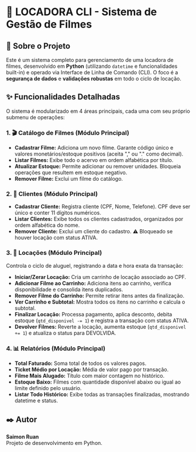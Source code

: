 <h1>🍿 LOCADORA CLI - Sistema de Gestão de Filmes</h1>

<h2>📌 Sobre o Projeto</h2>
<p>
  Este é um sistema completo para gerenciamento de uma locadora de filmes, desenvolvido em <strong>Python</strong> (utilizando <code>datetime</code> e funcionalidades built-in) e operado via Interface de Linha de Comando (CLI). 
  O foco é a <strong>segurança de dados</strong> e <strong>validações robustas</strong> em todo o ciclo de locação.
</p>

<h2>✨ Funcionalidades Detalhadas</h2>
<p>O sistema é modularizado em 4 áreas principais, cada uma com seu próprio submenu de operações:</p>

<h3>1. 🎬 Catálogo de Filmes (Módulo Principal)</h3>
<ul>
  <li><strong>Cadastrar Filme:</strong> Adiciona um novo filme. Garante código único e valores monetários/estoque positivos (aceita "," ou "." como decimal).</li>
  <li><strong>Listar Filmes:</strong> Exibe todo o acervo em ordem alfabética por título.</li>
  <li><strong>Atualizar Estoque:</strong> Permite adicionar ou remover unidades. Bloqueia operações que resultem em estoque negativo.</li>
  <li><strong>Remover Filme:</strong> Exclui um filme do catálogo.</li>
</ul>

<h3>2. 👤 Clientes (Módulo Principal)</h3>
<ul>
  <li><strong>Cadastrar Cliente:</strong> Registra cliente (CPF, Nome, Telefone). CPF deve ser único e conter 11 dígitos numéricos.</li>
  <li><strong>Listar Clientes:</strong> Exibe todos os clientes cadastrados, organizados por ordem alfabética do nome.</li>
  <li><strong>Remover Cliente:</strong> Exclui um cliente do cadastro. ⚠️ Bloqueado se houver locação com status ATIVA.</li>
</ul>

<h3>3. 🛒 Locações (Módulo Principal)</h3>
<p>Controla o ciclo de aluguel, registrando a data e hora exata da transação:</p>
<ul>
  <li><strong>Iniciar/Zerar Locação:</strong> Cria um carrinho de locação associado ao CPF.</li>
  <li><strong>Adicionar Filme ao Carrinho:</strong> Adiciona itens ao carrinho, verifica disponibilidade e consolida itens duplicados.</li>
  <li><strong>Remover Filme do Carrinho:</strong> Permite retirar itens antes da finalização.</li>
  <li><strong>Ver Carrinho e Subtotal:</strong> Mostra todos os itens no carrinho e calcula o subtotal.</li>
  <li><strong>Finalizar Locação:</strong> Processa pagamento, aplica desconto, debita estoque (<code>qtd_disponivel -= 1</code>) e registra a transação com status ATIVA.</li>
  <li><strong>Devolver Filmes:</strong> Reverte a locação, aumenta estoque (<code>qtd_disponivel += 1</code>) e atualiza o status para DEVOLVIDA.</li>
</ul>

<h3>4. 📊 Relatórios (Módulo Principal)</h3>
<ul>
  <li><strong>Total Faturado:</strong> Soma total de todos os valores pagos.</li>
  <li><strong>Ticket Médio por Locação:</strong> Média de valor pago por transação.</li>
  <li><strong>Filme Mais Alugado:</strong> Título com maior contagem no histórico.</li>
  <li><strong>Estoque Baixo:</strong> Filmes com quantidade disponível abaixo ou igual ao limite definido pelo usuário.</li>
  <li><strong>Listar Todo Histórico:</strong> Exibe todas as transações finalizadas, mostrando datetime e status.</li>
</ul>

<h2>✒️ Autor</h2>
<p>
  <strong>Saimon Ruan</strong><br>
  Projeto de desenvolvimento em Python.
</p>
